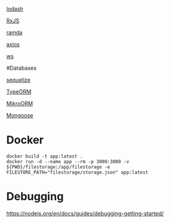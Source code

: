 [lodash](https://lodash.com/)

[RxJS](https://rxjs-dev.firebaseapp.com/guide/overview)

[ramda](https://www.npmjs.com/package/ramda)

[axios](https://github.com/axios/axios)

[ws](https://www.npmjs.com/package/ws)

#Databases

[sequelize](https://www.npmjs.com/package/sequelize)

[TypeORM](https://typeorm.io/#/)
    
[MikroORM](https://mikro-orm.io/)

[Mongoose](https://mongoosejs.com/)

# Docker 

```
docker build -t app:latest .
docker run -d --name app --rm -p 3000:3000 -v ${PWD}/filestorage:/app/filestorage -e FILESTORE_PATH="filestorage/storage.json" app:latest
```

# Debugging

https://nodejs.org/en/docs/guides/debugging-getting-started/
